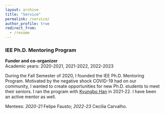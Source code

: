 ```yaml
---
layout: archive
title: "Service"
permalink: /service/
author_profile: true
redirect_from:
  - /resume
---
```


### IEE Ph.D. Mentoring Program
**Funder and co-organizer** <br />
Academic years: 2020-2021, 2021-2022, 2022-2023 

During the Fall Semester of 2020, I founded the IEE Ph.D. Mentoring Program. Motivated by the negative shock COVID-19 had on our community, I wanted to create opportunities for new Ph.D. students to meet their seniors. I ran the program with [Kyungbo Han](https://sites.google.com/view/kyungbohan/) in 2021-22. I have been an active mentor as well. 

Mentees: *2020-21* Felipe Fausto; *2022-23* Cecilia Carvalho.
